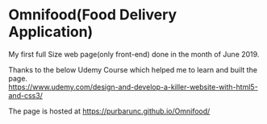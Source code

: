 # Omnifood(Food Delivery Application)

My first full Size web page(only front-end) done in the month of June 2019.

Thanks to the below Udemy Course which helped me to learn and built the page.<br>
https://www.udemy.com/design-and-develop-a-killer-website-with-html5-and-css3/

The page is hosted at https://purbarunc.github.io/Omnifood/
